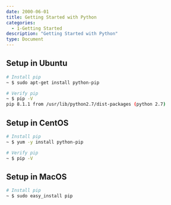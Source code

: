 ```yaml
---
date: 2000-06-01
title: Getting Started with Python
categories:
  - 1-Getting Started
description: "Getting Started with Python"
type: Document
---
```


## Setup in Ubuntu

~~~ bash
# Install pip 
~ $ sudo apt-get install python-pip

# Verify pip 
~ $ pip -V
pip 8.1.1 from /usr/lib/python2.7/dist-packages (python 2.7)
~~~

## Setup in CentOS

~~~ bash
# Install pip
~ $ yum -y install python-pip

# Verify pip
~ $ pip -V
~~~

## Setup in MacOS

~~~ bash
# Install pip
~ $ sudo easy_install pip
~~~



